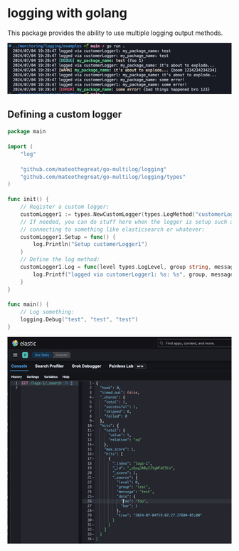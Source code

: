 # logging with golang

This package provides the ability to use multiple logging output methods.

![alt text](<CleanShot 2024-07-04 at 19.28.48.png>)

## Defining a custom logger

```go
package main

import (
	"log"

	"github.com/mateothegreat/go-multilog/logging"
	"github.com/mateothegreat/go-multilog/logging/types"
)

func init() {
	// Register a custom logger:
	customLogger1 := types.NewCustomLogger(types.LogMethod("customerLogger1"))
	// If needed, you can do stuff here when the logger is setup such as
	// connecting to something like elasticsearch or whatever:
	customLogger1.Setup = func() {
		log.Println("Setup customerLogger1")
	}
	// Define the log method:
	customLogger1.Log = func(level types.LogLevel, group string, message string, v any) {
		log.Printf("logged via customerLogger1: %s: %s", group, message)
	}
}

func main() {
	// Log something:
	logging.Debug("test", "test", "test")
}
```

![alt text](<CleanShot 2024-07-04 at 19.03.19.png>)